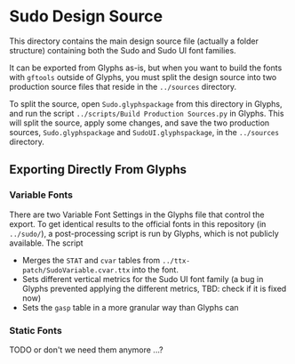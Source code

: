 # Sudo Design Source

This directory contains the main design source file (actually a folder structure) containing both the Sudo and Sudo UI font families.

It can be exported from Glyphs as-is, but when you want to build the fonts with `gftools` outside of Glyphs, you must split the design source into two production source files that reside in the `../sources` directory.

To split the source, open `Sudo.glyphspackage` from this directory in Glyphs, and run the script `../scripts/Build Production Sources.py` in Glyphs. This will split the source, apply some changes, and save the two production sources, `Sudo.glyphspackage` and `SudoUI.glyphspackage`, in the `../sources` directory.

## Exporting Directly From Glyphs

### Variable Fonts

There are two Variable Font Settings in the Glyphs file that control the export. To get identical results to the official fonts in this repository (in `../sudo/`), a post-processing script is run by Glyphs, which is not publicly available. The script

- Merges the `STAT` and `cvar` tables from `../ttx-patch/SudoVariable.cvar.ttx` into the font.
- Sets different vertical metrics for the Sudo UI font family (a bug in Glyphs prevented applying the different metrics, TBD: check if it is fixed now)
- Sets the `gasp` table in a more granular way than Glyphs can


### Static Fonts

TODO or don't we need them anymore ...?